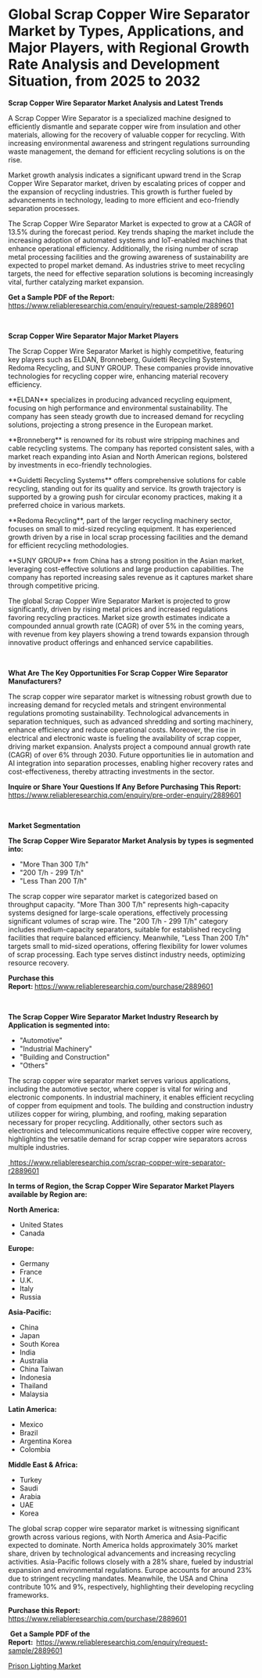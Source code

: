 <p><h1>Global Scrap Copper Wire Separator Market by Types, Applications, and Major Players, with Regional Growth Rate Analysis and Development Situation, from 2025 to 2032</h1></p><p><strong>Scrap Copper Wire Separator Market Analysis and Latest Trends</strong></p>
<p><p>A Scrap Copper Wire Separator is a specialized machine designed to efficiently dismantle and separate copper wire from insulation and other materials, allowing for the recovery of valuable copper for recycling. With increasing environmental awareness and stringent regulations surrounding waste management, the demand for efficient recycling solutions is on the rise. </p><p>Market growth analysis indicates a significant upward trend in the Scrap Copper Wire Separator market, driven by escalating prices of copper and the expansion of recycling industries. This growth is further fueled by advancements in technology, leading to more efficient and eco-friendly separation processes.</p><p>The Scrap Copper Wire Separator Market is expected to grow at a CAGR of 13.5% during the forecast period. Key trends shaping the market include the increasing adoption of automated systems and IoT-enabled machines that enhance operational efficiency. Additionally, the rising number of scrap metal processing facilities and the growing awareness of sustainability are expected to propel market demand. As industries strive to meet recycling targets, the need for effective separation solutions is becoming increasingly vital, further catalyzing market expansion.</p></p>
<p><strong>Get a Sample PDF of the Report:&nbsp;</strong> <a href="https://www.reliableresearchiq.com/enquiry/request-sample/2889601?utm_campaign=2335&utm_medium=2&utm_source=Github&utm_content=ia&utm_term=14032025&utm_id=scrap-copper-wire-separator">https://www.reliableresearchiq.com/enquiry/request-sample/2889601</a></p>
<p>&nbsp;</p>
<p><strong>Scrap Copper Wire Separator Major Market Players</strong></p>
<p><p>The Scrap Copper Wire Separator Market is highly competitive, featuring key players such as ELDAN, Bronneberg, Guidetti Recycling Systems, Redoma Recycling, and SUNY GROUP. These companies provide innovative technologies for recycling copper wire, enhancing material recovery efficiency.</p><p>**ELDAN** specializes in producing advanced recycling equipment, focusing on high performance and environmental sustainability. The company has seen steady growth due to increased demand for recycling solutions, projecting a strong presence in the European market.</p><p>**Bronneberg** is renowned for its robust wire stripping machines and cable recycling systems. The company has reported consistent sales, with a market reach expanding into Asian and North American regions, bolstered by investments in eco-friendly technologies.</p><p>**Guidetti Recycling Systems** offers comprehensive solutions for cable recycling, standing out for its quality and service. Its growth trajectory is supported by a growing push for circular economy practices, making it a preferred choice in various markets.</p><p>**Redoma Recycling**, part of the larger recycling machinery sector, focuses on small to mid-sized recycling equipment. It has experienced growth driven by a rise in local scrap processing facilities and the demand for efficient recycling methodologies.</p><p>**SUNY GROUP** from China has a strong position in the Asian market, leveraging cost-effective solutions and large production capabilities. The company has reported increasing sales revenue as it captures market share through competitive pricing.</p><p>The global Scrap Copper Wire Separator Market is projected to grow significantly, driven by rising metal prices and increased regulations favoring recycling practices. Market size growth estimates indicate a compounded annual growth rate (CAGR) of over 5% in the coming years, with revenue from key players showing a trend towards expansion through innovative product offerings and enhanced service capabilities.</p></p>
<p>&nbsp;</p>
<p><strong>What Are The Key Opportunities For Scrap Copper Wire Separator Manufacturers?</strong></p>
<p><p>The scrap copper wire separator market is witnessing robust growth due to increasing demand for recycled metals and stringent environmental regulations promoting sustainability. Technological advancements in separation techniques, such as advanced shredding and sorting machinery, enhance efficiency and reduce operational costs. Moreover, the rise in electrical and electronic waste is fueling the availability of scrap copper, driving market expansion. Analysts project a compound annual growth rate (CAGR) of over 6% through 2030. Future opportunities lie in automation and AI integration into separation processes, enabling higher recovery rates and cost-effectiveness, thereby attracting investments in the sector.</p></p>
<p><strong>Inquire or Share Your Questions If Any Before Purchasing This Report:</strong> <a href="https://www.reliableresearchiq.com/enquiry/pre-order-enquiry/2889601?utm_campaign=2335&utm_medium=2&utm_source=Github&utm_content=ia&utm_term=14032025&utm_id=scrap-copper-wire-separator">https://www.reliableresearchiq.com/enquiry/pre-order-enquiry/2889601</a></p>
<p>&nbsp;</p>
<p><strong>Market Segmentation</strong></p>
<p><strong>The Scrap Copper Wire Separator Market Analysis by types is segmented into:</strong></p>
<p><ul><li>"More Than 300 T/h"</li><li>"200 T/h - 299 T/h"</li><li>"Less Than 200 T/h"</li></ul></p>
<p><p>The scrap copper wire separator market is categorized based on throughput capacity. "More Than 300 T/h" represents high-capacity systems designed for large-scale operations, effectively processing significant volumes of scrap wire. The "200 T/h - 299 T/h" category includes medium-capacity separators, suitable for established recycling facilities that require balanced efficiency. Meanwhile, "Less Than 200 T/h" targets small to mid-sized operations, offering flexibility for lower volumes of scrap processing. Each type serves distinct industry needs, optimizing resource recovery.</p></p>
<p><strong>Purchase this Report:&nbsp;</strong><a href="https://www.reliableresearchiq.com/purchase/2889601?utm_campaign=2335&utm_medium=2&utm_source=Github&utm_content=ia&utm_term=14032025&utm_id=scrap-copper-wire-separator">https://www.reliableresearchiq.com/purchase/2889601</a></p>
<p>&nbsp;</p>
<p><strong>The Scrap Copper Wire Separator Market Industry Research by Application is segmented into:</strong></p>
<p><ul><li>"Automotive"</li><li>"Industrial Machinery"</li><li>"Building and Construction"</li><li>"Others"</li></ul></p>
<p><p>The scrap copper wire separator market serves various applications, including the automotive sector, where copper is vital for wiring and electronic components. In industrial machinery, it enables efficient recycling of copper from equipment and tools. The building and construction industry utilizes copper for wiring, plumbing, and roofing, making separation necessary for proper recycling. Additionally, other sectors such as electronics and telecommunications require effective copper wire recovery, highlighting the versatile demand for scrap copper wire separators across multiple industries.</p></p>
<p><a href="https://www.reliableresearchiq.com/scrap-copper-wire-separator-r2889601?utm_campaign=2335&utm_medium=2&utm_source=Github&utm_content=ia&utm_term=14032025&utm_id=scrap-copper-wire-separator">&nbsp;https://www.reliableresearchiq.com/scrap-copper-wire-separator-r2889601</a></p>
<p><strong>In terms of Region, the Scrap Copper Wire Separator Market Players available by Region are:</strong></p>
<p>
    <p> <strong> North America: </strong>
        <ul>
            <li>United States</li>
            <li>Canada</li>
        </ul>
        </p> 
    <p> <strong> Europe: </strong>
        <ul>
            <li>Germany</li>
            <li>France</li>
            <li>U.K.</li>
            <li>Italy</li>
            <li>Russia</li>
        </ul>
        </p> 
    <p> <strong> Asia-Pacific: </strong>
        <ul>
            <li>China</li>
            <li>Japan</li>
            <li>South Korea</li>
            <li>India</li>
            <li>Australia</li>
            <li>China Taiwan</li>
            <li>Indonesia</li>
            <li>Thailand</li>
            <li>Malaysia</li>
        </ul>
        </p> 
    <p> <strong> Latin America: </strong>
        <ul>
            <li>Mexico</li>
            <li>Brazil</li>
            <li>Argentina Korea</li>
            <li>Colombia</li>
        </ul>
        </p> 
    <p> <strong> Middle East & Africa: </strong>
        <ul>
            <li>Turkey</li>
            <li>Saudi</li>
            <li>Arabia</li>
            <li>UAE</li>
            <li>Korea</li>
        </ul>
    </p>
    </p>
<p><p>The global scrap copper wire separator market is witnessing significant growth across various regions, with North America and Asia-Pacific expected to dominate. North America holds approximately 30% market share, driven by technological advancements and increasing recycling activities. Asia-Pacific follows closely with a 28% share, fueled by industrial expansion and environmental regulations. Europe accounts for around 23% due to stringent recycling mandates. Meanwhile, the USA and China contribute 10% and 9%, respectively, highlighting their developing recycling frameworks.</p></p>
<p><strong>Purchase this Report: </strong><a href="https://www.reliableresearchiq.com/purchase/2889601?utm_campaign=2335&utm_medium=2&utm_source=Github&utm_content=ia&utm_term=14032025&utm_id=scrap-copper-wire-separator">https://www.reliableresearchiq.com/purchase/2889601</a></p>
<p>&nbsp;<strong>Get a Sample PDF of the Report:&nbsp;&nbsp;</strong><a href="https://www.reliableresearchiq.com/enquiry/request-sample/2889601?utm_campaign=2335&utm_medium=2&utm_source=Github&utm_content=ia&utm_term=14032025&utm_id=scrap-copper-wire-separator">https://www.reliableresearchiq.com/enquiry/request-sample/2889601</a></p>
<p><strong></strong></p>
<p><p><a href="https://github.com/norbeludie83/Market-Research-Report-List-1/blob/main/prison-lighting-market.md?utm_campaign=2335&utm_medium=2&utm_source=Github&utm_content=ia&utm_term=14032025&utm_id=scrap-copper-wire-separator">Prison Lighting Market</a></p></p>